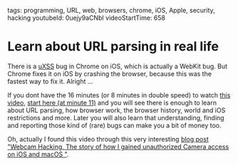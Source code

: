 tags: programming, URL, web, browsers, chrome, iOS, Apple, security, hacking
youtubeId: 0uejy9aCNbI
videoStartTime: 658

# Learn about URL parsing in real life

There is a [uXSS][4] bug in Chrome on iOS, which is actually a WebKit bug. But Chrome fixes it on iOS by crashing the browser,
because this was the fastest way to fix it. Alright ...

If you dont have the 16 minutes (or 8 minutes in double speed) to watch [this video][2], [start here (at minute 11)][1] and you will see there is
enough to learn about URL parsing, how browser work, the browser history, world and iOS restrictions and more. Later you will also learn that understanding, finding and reporting those kind of (rare) bugs can make you a bit of money too.

Oh, actually I found this video through this very interesting [blog post "Webcam Hacking, The story of how I gained unauthorized 
Camera access on iOS and macOS "][3].

[1]: https://youtu.be/0uejy9aCNbI?t=658
[2]: https://www.youtube.com/watch?v=0uejy9aCNbI
[3]: https://www.ryanpickren.com/webcam-hacking
[4]: https://en.wikipedia.org/wiki/Cross-site_scripting#Related_vulnerabilities
